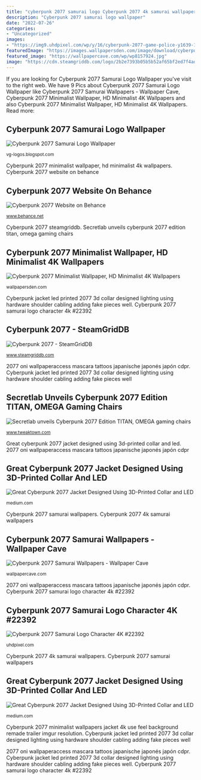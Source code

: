 ```yaml
---
title: "cyberpunk 2077 samurai logo Cyberpunk 2077 4k samurai wallpapers"
description: "Cyberpunk 2077 samurai logo wallpaper"
date: "2022-07-26"
categories:
- "Uncategorized"
images:
- "https://img9.uhdpixel.com/wp/y/16/cyberpunk-2077-game-police-y1639-197x111.jpg"
featuredImage: "https://images.wallpapersden.com/image/download/cyberpunk-2077-minimalist_65717_1920x1080.jpg"
featured_image: "https://wallpapercave.com/wp/wp8157924.jpg"
image: "https://cdn.steamgriddb.com/logo/2b2e7393b05b5b52af65bf2ed7f4ad4f.png"
---
```


If you are looking for Cyberpunk 2077 Samurai Logo Wallpaper you've visit to the right web. We have 9 Pics about Cyberpunk 2077 Samurai Logo Wallpaper like Cyberpunk 2077 Samurai Wallpapers - Wallpaper Cave, Cyberpunk 2077 Minimalist Wallpaper, HD Minimalist 4K Wallpapers and also Cyberpunk 2077 Minimalist Wallpaper, HD Minimalist 4K Wallpapers. Read more:

## Cyberpunk 2077 Samurai Logo Wallpaper

![Cyberpunk 2077 Samurai Logo Wallpaper](https://gamepreorders.com/wp-content/uploads/2019/06/cover-art-6.jpg "Cyberpunk 2077 minimalist wallpaper, hd minimalist 4k wallpapers")

<small>vg-logos.blogspot.com</small>

Cyberpunk 2077 minimalist wallpaper, hd minimalist 4k wallpapers. Cyberpunk 2077 website on behance

## Cyberpunk 2077 Website On Behance

![Cyberpunk 2077 Website on Behance](https://mir-s3-cdn-cf.behance.net/project_modules/1400/177cea96954785.5ebfd33b9246d.gif "Cyberpunk 2077 samurai logo character 4k #22392")

<small>www.behance.net</small>

Cyberpunk 2077 steamgriddb. Secretlab unveils cyberpunk 2077 edition titan, omega gaming chairs

## Cyberpunk 2077 Minimalist Wallpaper, HD Minimalist 4K Wallpapers

![Cyberpunk 2077 Minimalist Wallpaper, HD Minimalist 4K Wallpapers](https://images.wallpapersden.com/image/download/cyberpunk-2077-minimalist_65717_1920x1080.jpg "Cyberpunk 2077 samurai logo character 4k #22392")

<small>wallpapersden.com</small>

Cyberpunk jacket led printed 2077 3d collar designed lighting using hardware shoulder cabling adding fake pieces well. Cyberpunk 2077 samurai logo character 4k #22392

## Cyberpunk 2077 - SteamGridDB

![Cyberpunk 2077 - SteamGridDB](https://cdn.steamgriddb.com/logo/2b2e7393b05b5b52af65bf2ed7f4ad4f.png "Secretlab cyberpunk unveils tweaktown krzesło fotel sedia releases")

<small>www.steamgriddb.com</small>

2077 oni wallpaperaccess mascara tattoos japanische japonés japón cdpr. Cyberpunk jacket led printed 2077 3d collar designed lighting using hardware shoulder cabling adding fake pieces well

## Secretlab Unveils Cyberpunk 2077 Edition TITAN, OMEGA Gaming Chairs

![Secretlab unveils Cyberpunk 2077 Edition TITAN, OMEGA gaming chairs](https://www.tweaktown.com/images/news/7/3/73406_06_secretlab-unveils-cyberpunk-2077-edition-titan-omega-gaming-chairs_full.png "Cyberpunk 2077 steamgriddb")

<small>www.tweaktown.com</small>

Great cyberpunk 2077 jacket designed using 3d-printed collar and led. 2077 oni wallpaperaccess mascara tattoos japanische japonés japón cdpr

## Great Cyberpunk 2077 Jacket Designed Using 3D-Printed Collar And LED

![Great Cyberpunk 2077 Jacket Designed Using 3D-Printed Collar and LED](https://miro.medium.com/max/2400/1*KxFqy3X6jQFOYP5i_T6pvA.jpeg "Cyberpunk 2077 website on behance")

<small>medium.com</small>

Cyberpunk 2077 samurai wallpapers. Cyberpunk 2077 4k samurai wallpapers

## Cyberpunk 2077 Samurai Wallpapers - Wallpaper Cave

![Cyberpunk 2077 Samurai Wallpapers - Wallpaper Cave](https://wallpapercave.com/wp/wp8157924.jpg "2077 oni wallpaperaccess mascara tattoos japanische japonés japón cdpr")

<small>wallpapercave.com</small>

2077 oni wallpaperaccess mascara tattoos japanische japonés japón cdpr. Cyberpunk 2077 samurai logo character 4k #22392

## Cyberpunk 2077 Samurai Logo Character 4K #22392

![Cyberpunk 2077 Samurai Logo Character 4K #22392](https://img9.uhdpixel.com/wp/y/16/cyberpunk-2077-game-police-y1639-197x111.jpg "Cyberpunk 2077 samurai logo character 4k #22392")

<small>uhdpixel.com</small>

Cyberpunk 2077 4k samurai wallpapers. Cyberpunk 2077 samurai wallpapers

## Great Cyberpunk 2077 Jacket Designed Using 3D-Printed Collar And LED

![Great Cyberpunk 2077 Jacket Designed Using 3D-Printed Collar and LED](https://miro.medium.com/max/6912/1*TUX8bkdSOEOKJwNC6lNbGQ.jpeg "Great cyberpunk 2077 jacket designed using 3d-printed collar and led")

<small>medium.com</small>

Cyberpunk 2077 minimalist wallpapers jacket 4k use feel background remade trailer imgur resolution. Cyberpunk jacket led printed 2077 3d collar designed lighting using hardware shoulder cabling adding fake pieces well

2077 oni wallpaperaccess mascara tattoos japanische japonés japón cdpr. Cyberpunk jacket led printed 2077 3d collar designed lighting using hardware shoulder cabling adding fake pieces well. Cyberpunk 2077 samurai logo character 4k #22392
